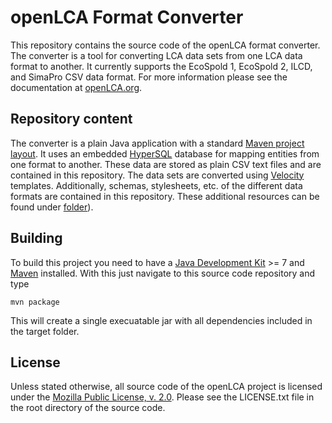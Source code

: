 openLCA Format Converter
========================
This repository contains the source code of the openLCA format converter. The 
converter is a tool for converting LCA data sets from one LCA data format to 
another. It currently supports the EcoSpold 1, EcoSpold 2, ILCD, and SimaPro CSV
data format. For more information please see the documentation at 
[openLCA.org](http://openlca.org/).
 
Repository content
------------------
The converter is a plain Java application with a standard 
[Maven project layout](http://maven.apache.org/guides/introduction/introduction-to-the-standard-directory-layout.html). 
It uses an embedded [HyperSQL](http://hsqldb.org/) database for mapping entities 
from one format to another. These data are stored as plain CSV text files and 
are contained in this repository. The data sets are converted using 
[Velocity](http://velocity.apache.org/) templates. Additionally, 
schemas, stylesheets, etc. of the different data formats are contained in this
repository. These additional resources can be found under 
[folder](./src/main/resources/org/openlca/olcatdb)).

Building
--------
To build this project you need to have a [Java Development Kit](http://www.oracle.com/technetwork/articles/javase/index-jsp-138363.html) 
\>= 7 and [Maven](http://maven.apache.org/) installed. With this just navigate to
this source code repository and type

	mvn package
	
This will create a single execuatable jar with all dependencies included in the 
target folder.

License
-------
Unless stated otherwise, all source code of the openLCA project is licensed under the 
[Mozilla Public License, v. 2.0](http://mozilla.org/MPL/2.0/). Please see the LICENSE.txt
file in the root directory of the source code.
